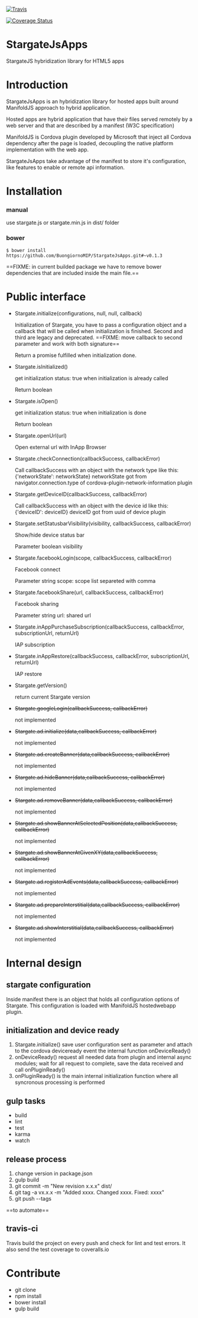 [![Travis](http://img.shields.io/travis/BuongiornoMIP/StargateJsApps.svg?branch=master&style=flat)](https://travis-ci.org/BuongiornoMIP/StargateJsApps)

[![Coverage Status](https://coveralls.io/repos/BuongiornoMIP/StargateJsApps/badge.svg?branch=master&service=github)](https://coveralls.io/github/BuongiornoMIP/StargateJsApps?branch=master)


# StargateJsApps

StargateJS hybridization library for HTML5 apps

# Introduction

StargateJsApps is an hybridization library for hosted apps built around ManifoldJS approach to hybrid application.

Hosted apps are hybrid application that have their files served remotely by a web server and that are described by a manifest (W3C specification)

ManifoldJS is Cordova plugin developed by Microsoft that inject all Cordova dependency after the page is loaded, decoupling the native platform implementation with the web app.

StargateJsApps take advantage of the manifest to store it's configuration, like features to enable or remote api information.

# Installation

### manual
use stargate.js or stargate.min.js in dist/ folder

### bower

    $ bower install https://github.com/BuongiornoMIP/StargateJsApps.git#~v0.1.3

==FIXME: in current builded package we have to remove bower dependencies that are included inside the main file.==

# Public interface

* Stargate.initialize(configurations, null, null, callback)
    
    Initialization of Stargate, you have to pass a configuration object and a callback that will be called when initialization is finished. Second and third are legacy and deprecated.
    ==FIXME: move callback to second parameter and work with both signature== 
    
    Return a promise fulfilled when initialization done.

* Stargate.isInitialized()
    
    get initialization status: true when initialization is already called
    
    Return boolean

* Stargate.isOpen()
    
    get initialization status: true when initialization is done

    Return boolean
* Stargate.openUrl(url)
    
    Open external url with InApp Browser

* Stargate.checkConnection(callbackSuccess, callbackError)

    Call callbackSuccess with an object with the network type like this:
    {'networkState': networkState}
    networkState got from navigator.connection.type of cordova-plugin-network-information plugin

* Stargate.getDeviceID(callbackSuccess, callbackError)
    
    Call callbackSuccess with an object with the device id like this:
    {'deviceID': deviceID}
    deviceID got from uuid of device plugin

* Stargate.setStatusbarVisibility(visibility, callbackSuccess, callbackError)

    Show/hide device status bar
    
    Parameter boolean visibility

* Stargate.facebookLogin(scope, callbackSuccess, callbackError)

    Facebook connect
    
    Parameter string scope: scope list separeted with comma

* Stargate.facebookShare(url, callbackSuccess, callbackError)

    Facebook sharing
    
    Parameter string url: shared url

* Stargate.inAppPurchaseSubscription(callbackSuccess, callbackError, subscriptionUrl, returnUrl)

    IAP subscription
    
    

* Stargate.inAppRestore(callbackSuccess, callbackError, subscriptionUrl, returnUrl)

    IAP restore


* Stargate.getVersion()

    return current Stargate version

* ~~Stargate.googleLogin(callbackSuccess, callbackError)~~

    not implemented
    
* ~~Stargate.ad.initialize(data,callbackSuccess, callbackError)~~

    not implemented
    
* ~~Stargate.ad.createBanner(data,callbackSuccess, callbackError)~~

    not implemented
    
* ~~Stargate.ad.hideBanner(data,callbackSuccess, callbackError)~~

    not implemented
    
* ~~Stargate.ad.removeBanner(data,callbackSuccess, callbackError)~~

    not implemented
    
* ~~Stargate.ad.showBannerAtSelectedPosition(data,callbackSuccess, callbackError)~~

    not implemented
    
* ~~Stargate.ad.showBannerAtGivenXY(data,callbackSuccess, callbackError)~~

    not implemented
    
* ~~Stargate.ad.registerAdEvents(data,callbackSuccess, callbackError)~~

    not implemented
    
* ~~Stargate.ad.prepareInterstitial(data,callbackSuccess, callbackError)~~

    not implemented
    
* ~~Stargate.ad.showInterstitial(data,callbackSuccess, callbackError)~~

    not implemented
    




# Internal design

## stargate configuration
Inside manifest there is an object that holds all configuration options of Stargate. This configuration is loaded with ManifoldJS hostedwebapp plugin.

## initialization and device ready
1. Stargate.initialize() save user configuration sent as parameter and attach to the cordova deviceready event the internal function onDeviceReady()
2. onDeviceReady() request all needed data from plugin and internal async modules; wait for all request to complete, save the data received and call onPluginReady()
3. onPluginReady() is the main internal initialization function where all syncronous processing is performed

## gulp tasks

* build
* lint
* test
* karma
* watch

## release process

1. change version in package.json
2. gulp build
3. git commit -m "New revision x.x.x" dist/
2. git tag -a vx.x.x -m "Added xxxx. Changed xxxx. Fixed: xxxx"
3. git push --tags

==to automate==

## travis-ci

Travis build the project on every push and check for lint and test errors. It also send the test coverage to coveralls.io


# Contribute

* git clone
* npm install
* bower install
* gulp build